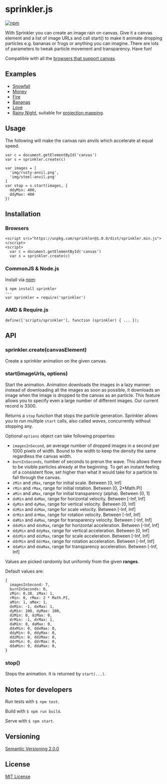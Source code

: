 # sprinkler.js

[![npm](https://badge.fury.io/js/sprinkler.svg)](https://badge.fury.io/js/sprinkler)

With Sprinkler you can create an image rain on canvas. Give it a canvas element and a list of image URLs and call start() to make it animate dropping particles e.g. bananas or frogs or anything you can imagine. There are lots of parameters to tweak particle movement and transparency. Have fun!

Compatible with all the [browsers that support canvas](http://caniuse.com/#feat=canvas).



## Examples

- [Snowfall](https://axelpale.github.io/sprinkler/examples/snowfall.html)
- [Money](https://axelpale.github.io/sprinkler/examples/money.html)
- [Fire](https://axelpale.github.io/sprinkler/examples/fire.html)
- [Bananas](https://axelpale.github.io/sprinkler/examples/bananas.html)
- [Love](https://axelpale.github.io/sprinkler/examples/love.html)
- [Rainy Night](https://axelpale.github.io/sprinkler/examples/rainynight.html), suitable for [projection mapping](https://en.wikipedia.org/wiki/Projection_mapping).



## Usage

The following will make the canvas rain anvils which accelerate at equal speed.

    var c = document.getElementById('canvas')
    var s = sprinkler.create(c)

    var images = [
      'img/rusty-anvil.png',
      'img/steel-anvil.png'
    ]
    var stop = s.start(images, {
      ddyMin: 400,
      ddyMax: 400
    })



## Installation

### Browsers

    <script src="https://unpkg.com/sprinkler@1.0.0/dist/sprinkler.min.js"></script>
    <script>
      var c = document.getElementById('canvas')
      var s = sprinkler.create(c)

### CommonJS & Node.js

Install via [npm](https://www.npmjs.com/package/sprinkler):

    $ npm install sprinkler
    ---
    var sprinkler = require('sprinkler')

### AMD & Require.js

    define(['scripts/sprinkler'], function (sprinkler) { ... });



## API

### sprinkler.create(canvasElement)

Create a sprinkler animation on the given canvas.


### start(imageUrls, options)

Start the animation. Animation downloads the images in a lazy manner: instead of downloading all the images as soon as possible, it downloads an image when the image is dropped to the canvas as an particle. This feature allows you to specify even a large number of different images. Our current record is 3300.

Returns a `stop` function that stops the particle generation. Sprinkler allows you to run multiple `start` calls, also called *waves*, concurrently without stopping any.

Optional `options` object can take following properties:

- `imagesInSecond`, an average number of dropped images in a second per 1000 pixels of width. Bound to the width to keep the density the same regardless the canvas width.
- `burnInSeconds`, number of seconds to prerun the wave. This allows there to be visible particles already at the beginning. To get an instant feeling of a consistent flow, set higher than what it would take for a particle to fall through the canvas.
- `zMin` and `zMax`, range for initial scale. Between [0, Inf]
- `rMin` and `rMax`, range for initial rotation. Between [0, 2*Math.PI]
- `aMin` and `aMax`, range for initial transparency (alpha). Between [0, 1]
- `dxMin` and `dxMax`, range for horizontal velocity. Between [-Inf, Inf]
- `dyMin` and `dyMax`, range for vertical velocity. Between [0, Inf]
- `dzMin` and `dzMax`, range for scale velocity. Between [-Inf, Inf]
- `drMin` and `drMax`, range for rotation velocity. Between [-Inf, Inf]
- `daMin` and `daMax`, range for transparency velocity. Between [-Inf, Inf]
- `ddxMin` and `ddxMax`, range for horizontal acceleration. Between [-Inf, Inf]
- `ddyMin` and `ddyMax`, range for vertical acceleration. Between [0, Inf]
- `ddzMin` and `ddzMax`, range for scale acceleration. Between [-Inf, Inf]
- `ddrMin` and `ddrMax`, range for rotation acceleration. Between [-Inf, Inf]
- `ddaMin` and `ddaMax`, range for transparency acceleration. Between [-Inf, Inf]

Values are picked randomly but uniformly from the given __ranges__.

Default values are:

    {
      imagesInSecond: 7,
      burnInSeconds: 0,
      zMin: 0.38, zMax: 1,
      rMin: 0, rMax: 2 * Math.PI,
      aMin: 1, aMax: 1,
      dxMin: -1, dxMax: 1,
      dyMin: 100, dyMax: 100,
      dzMin: 0, dzMax: 0,
      drMin: -1, drMax: 1,
      daMin: 0, daMax: 0,
      ddxMin: 0, ddxMax: 0,
      ddyMin: 0, ddyMax: 0,
      ddzMin: 0, ddzMax: 0,
      ddrMin: 0, ddrMax: 0,
      ddaMin: 0, ddaMax: 0,
    }


### stop()

Stops the animation. It is returned by `start(...)`.



## Notes for developers

Run tests with `$ npm test`.

Build with `$ npm run build`.

Serve with `$ npm start`.



## Versioning

[Semantic Versioning 2.0.0](http://semver.org/)



## License

[MIT License](LICENSE)
